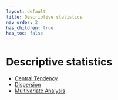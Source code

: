 ```yaml
---
layout: default
title: Descriptive statistics
nav_order: 2
has_children: true
has_toc: false
---
```

# Descriptive statistics


- [Central Tendency](descriptive-statistics/central-tendency.md)
- [Dispersion](descriptive-statistics/dispersion.md)
- [Multivariate Analysis](descriptive-statistics/multivariate-analysis.md)


<!-- Generated with mdsplit: https://github.com/alandefreitas/mdsplit -->

